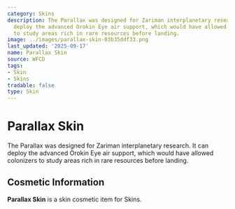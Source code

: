 ```yaml
---
category: Skins
description: The Parallax was designed for Zariman interplanetary research. It can
  deploy the advanced Orokin Eye air support, which would have allowed colonizers
  to study areas rich in rare resources before landing.
image: ../images/parallax-skin-03b35ddf33.png
last_updated: '2025-09-17'
name: Parallax Skin
source: WFCD
tags:
- Skin
- Skins
tradable: false
type: Skin
---
```


# Parallax Skin

The Parallax was designed for Zariman interplanetary research. It can deploy the advanced Orokin Eye air support, which would have allowed colonizers to study areas rich in rare resources before landing.

## Cosmetic Information

**Parallax Skin** is a skin cosmetic item for Skins.

